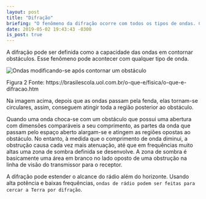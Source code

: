```yaml
---
layout: post
title: "Difração"
briefing: "O fenômeno da difração ocorre com todos os tipos de ondas. Com as ondas sonoras, por exemplo, pode-se perceber a ocorrência desse fenômeno quando duas pessoas mantêm a conversação mesmo quando há um obstáculo interposto entre elas, como um muro."
date: 2019-05-02 19:43:43 -0300
is_post: true
---
```


<section class="post-main">
  <p>
    A difração pode ser definida como a capacidade das ondas em contornar obstáculos. Esse fenômeno pode acontecer com qualquer tipo de onda.
  </p>
  <img 
    class="post-image"
    src="https://s1.static.brasilescola.uol.com.br/artigos/ao-depararem-se-com-um-obstaculo-as-ondas-podem-contorna-lo-59c52c42a6a16.jpg?i=http://brasilescola.uol.com.br/upload/conteudo/images/ao-depararem-se-com-um-obstaculo-as-ondas-podem-contorna-lo-59c52c42a6a16.jpg"
    alt="Ondas modificando-se após contornar um obstáculo"
  />
  <p class="post-image-font">
    Figura 2 Fonte: https://brasilescola.uol.com.br/o-que-e/fisica/o-que-e-difracao.htm
  </p>

  <p>
    Na imagem acima, depois que as ondas passam pela fenda, elas tornam-se circulares, assim, conseguem atingir toda a região posterior ao obstáculo.
  </p>
  <p>
    Quando uma onda choca-se com um obstáculo que possui uma abertura com dimensões comparáveis a seu comprimento, as partes da onda que passam pelo espaço aberto alargam-se e atingem as regiões opostas ao obstáculo. No entanto, à medida que o comprimento de onda diminui, a obstrução causa cada vez mais atenuação, até que em frequências muito altas uma zona de sombra definida se desenvolve. A zona de sombra é basicamente uma área em branco no lado oposto de uma obstrução na linha de visão do transmissor para o receptor.
  </p>
  <p>
    A difração pode estender o alcance do rádio além do horizonte. Usando alta potência e baixas frequências, <code class="highlighter-rouge">ondas de rádio podem ser feitas para cercar a Terra por difração</code>.
  </p>
</section>

